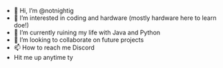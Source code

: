 - 👋 Hi, I’m @notnightig
- 👀 I’m interested in coding and hardware (mostly hardware here to learn doe!)
- 🌱 I’m currently ruining my life with Java and Python
- 💞️ I’m looking to collaborate on future projects
- 📫 How to reach me Discord
- Hit me up anytime ty
